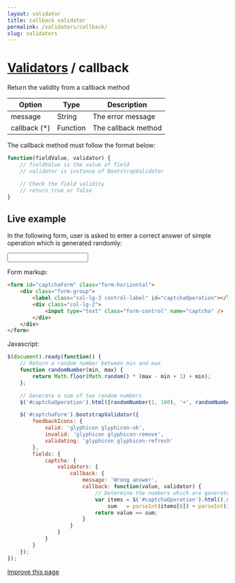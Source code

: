 ```yaml
---
layout: validator
title: callback validator
permalink: /validators/callback/
slug: validators
---
```


# <a href="/validators/">Validators</a> / callback

Return the validity from a callback method

Option       | Type     | Description
-------------|----------|------------
message      | String   | The error message
callback (*) | Function | The callback method

The callback method must follow the format below:

```javascript
function(fieldValue, validator) {
    // fieldValue is the value of field
    // validator is instance of BootstrapValidator

    // Check the field validity
    // return true or false
}
```

## Live example

In the following form, user is asked to enter a correct answer of simple operation which is generated randomly:

<form id="captchaForm" class="form-horizontal">
    <div class="form-group">
        <label class="col-lg-3 control-label" id="captchaOperation"></label>
        <div class="col-lg-2">
            <input type="text" class="form-control" name="captcha" />
        </div>
    </div>
</form>

Form markup:

```html
<form id="captchaForm" class="form-horizontal">
    <div class="form-group">
        <label class="col-lg-3 control-label" id="captchaOperation"></label>
        <div class="col-lg-2">
            <input type="text" class="form-control" name="captcha" />
        </div>
    </div>
</form>
```

Javascript:

```javascript
$(document).ready(function() {
    // Return a random number between min and max
    function randomNumber(min, max) {
        return Math.floor(Math.random() * (max - min + 1) + min);
    };

    // Generate a sum of two random numbers
    $('#captchaOperation').html([randomNumber(1, 100), '+', randomNumber(1, 200), '='].join(' '));

    $('#captchaForm').bootstrapValidator({
        feedbackIcons: {
            valid: 'glyphicon glyphicon-ok',
            invalid: 'glyphicon glyphicon-remove',
            validating: 'glyphicon glyphicon-refresh'
        },
        fields: {
            captcha: {
                validators: {
                    callback: {
                        message: 'Wrong answer',
                        callback: function(value, validator) {
                            // Determine the numbers which are generated in captchaOperation
                            var items = $('#captchaOperation').html().split(' '),
                                sum   = parseInt(items[0]) + parseInt(items[2]);
                            return value == sum;
                        }
                    }
                }
            }
        }
    });
});
```

<a href="https://github.com/nghuuphuoc/bootstrapvalidator/edit/gh-pages/validators/callback.md" class="btn btn-info">Improve this page</a>

<script>
$(document).ready(function() {
    // Return a random number between min and max
    function randomNumber(min, max) {
        return Math.floor(Math.random() * (max - min + 1) + min);
    };

    // Generate a sum of two random numbers
    $('#captchaOperation').html([randomNumber(1, 100), '+', randomNumber(1, 200), '='].join(' '));

    $('#captchaForm').bootstrapValidator({
        feedbackIcons: {
            valid: 'glyphicon glyphicon-ok',
            invalid: 'glyphicon glyphicon-remove',
            validating: 'glyphicon glyphicon-refresh'
        },
        fields: {
            captcha: {
                validators: {
                    callback: {
                        message: 'Wrong answer',
                        callback: function(value, validator) {
                            // Determine the numbers which are generated in captchaOperation
                            var items = $('#captchaOperation').html().split(' '),
                                sum   = parseInt(items[0]) + parseInt(items[2]);
                            return value == sum;
                        }
                    }
                }
            }
        }
    });
});
</script>